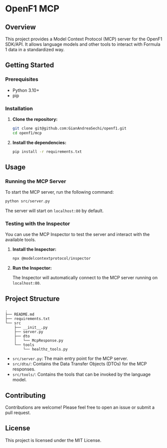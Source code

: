 # OpenF1 MCP

## Overview

This project provides a Model Context Protocol (MCP) server for the OpenF1 SDK/API. It allows language models and other tools to interact with Formula 1 data in a standardized way.

## Getting Started

### Prerequisites

- Python 3.10+
- pip

### Installation

1.  **Clone the repository:**

    ```bash
    git clone git@github.com:GianAndreaSechi/openf1.git
    cd openf1/mcp
    ```

2.  **Install the dependencies:**

    ```bash
    pip install -r requirements.txt
    ```

## Usage

### Running the MCP Server

To start the MCP server, run the following command:

```bash
python src/server.py
```

The server will start on `localhost:80` by default.

### Testing with the Inspector

You can use the MCP Inspector to test the server and interact with the available tools.

1.  **Install the Inspector:**

    ```bash
    npx @modelcontextprotocol/inspector
    ```

2.  **Run the Inspector:**

    The Inspector will automatically connect to the MCP server running on `localhost:80`.

## Project Structure

```
.
├── README.md
├── requirements.txt
└── src
    ├── __init__.py
    ├── server.py
    ├── dto
    │   └── McpResponse.py
    └── tools
        └── healthz_tools.py
```

-   `src/server.py`: The main entry point for the MCP server.
-   `src/dto/`: Contains the Data Transfer Objects (DTOs) for the MCP responses.
-   `src/tools/`: Contains the tools that can be invoked by the language model.

## Contributing

Contributions are welcome! Please feel free to open an issue or submit a pull request.

## License

This project is licensed under the MIT License.
